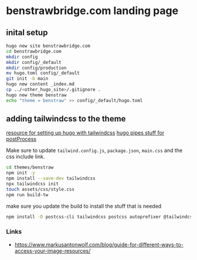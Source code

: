 # benstrawbridge.com landing page  

## inital setup  

```bash
hugo new site benstrawbridge.com
cd benstrawbridge.com
mkdir config
mkdir config/_default
mkdir config/production
mv hugo.toml config/_default
git init -b main
hugo new content _index.md
cp ../<other_hugo_site>/.gitignore .
hugo new theme benstraw
echo "theme = benstraw" >> config/_default/hugo.toml
```

## adding tailwindcss to the theme  

[resource for setting up hugo with tailwindcss](https://www.unsungnovelty.org/posts/03/2022/how-to-add-tailwind-css-3-to-a-hugo-website-in-2022/)
[hugo pipes stuff for postProcess](https://gohugo.io/hugo-pipes/postprocess/)

Make sure to update `tailwind.config.js`, `package.json`, `main.css` and the css include link.

```bash
cd themes/benstraw
npm init -y
npm install --save-dev tailwindcss
npx tailwindcss init
touch assets/css/style.css
npm run build-tw
```

make sure you update the build to install the stuff that is needed 
```bash 
npm install -D postcss-cli tailwindcss postcss autoprefixer @tailwindcss/typography
```

### Links  

- https://www.markusantonwolf.com/blog/guide-for-different-ways-to-access-your-image-resources/